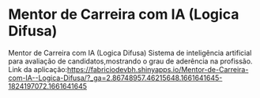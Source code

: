 #  Mentor de Carreira com IA (Logica Difusa)
  Mentor de Carreira com IA (Logica Difusa)
  Sistema de inteligência artificial para avaliação de candidatos,mostrando o grau de aderência na profissão.
  Link da aplicação:https://fabriciodevbh.shinyapps.io/Mentor-de-Carreira-com-IA--Logica-Difusa/?_ga=2.86748957.46215648.1661641645-1824197072.1661641645
